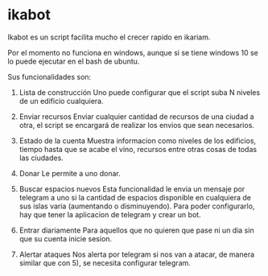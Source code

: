 # ikabot

Ikabot es un script facilita mucho el crecer rapido en ikariam.

Por el momento no funciona en windows, aunque si se tiene windows 10 se lo puede ejecutar en el bash de ubuntu.

Sus funcionalidades son:
1) Lista de construcción
	Uno puede configurar que el script suba N niveles de un edificio cualquiera.
	
2) Enviar recursos 
	Enviar cualquier cantidad de recursos de una ciudad a otra, el script se encargará de realizar los envios que sean necesarios.
3) Estado de la cuenta
	Muestra informacion como niveles de los edificios, tiempo hasta que se acabe el vino, recursos entre otras cosas de todas las ciudades.
4) Donar
	Le permite a uno donar.
5) Buscar espacios nuevos
	Esta funcionalidad le envia un mensaje por telegram a uno si la cantidad de espacios disponible en cualquiera de sus islas varia (aumentando o disminuyendo).
	Para poder configurarlo, hay que tener la aplicacion de telegram y crear un bot.
6) Entrar diariamente
	Para aquellos que no quieren que pase ni un dia sin que su cuenta inicie sesion.
7) Alertar ataques
	Nos alerta por telegram si nos van a atacar, de manera similar que con 5), se necesita configurar telegram.
